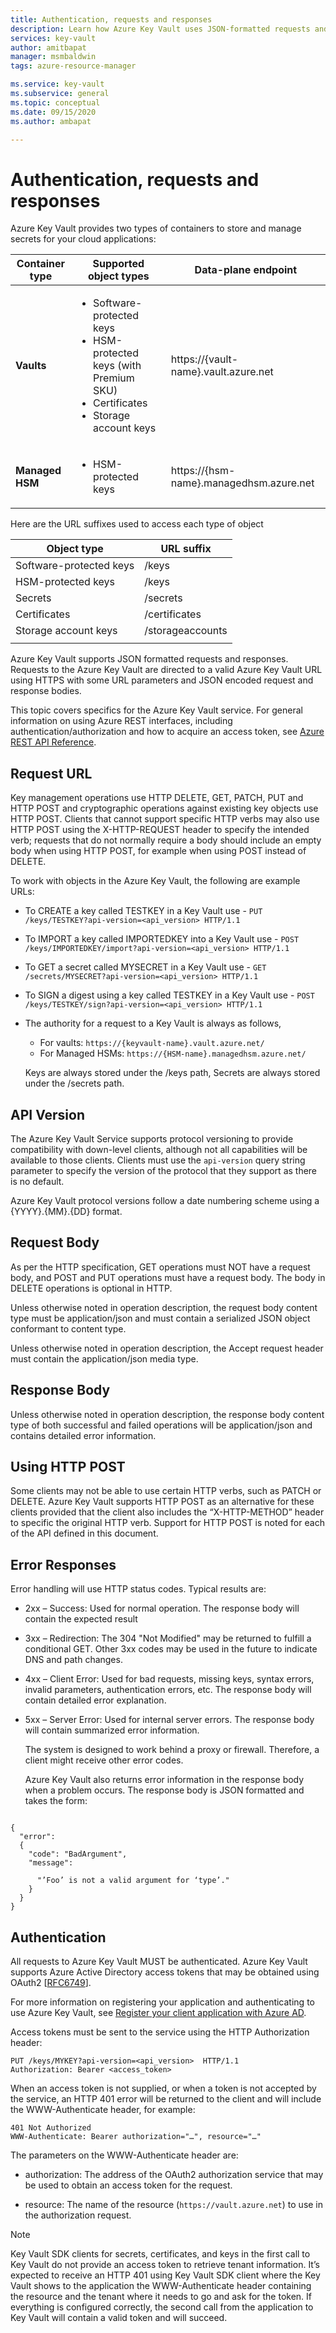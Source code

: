 ```yaml
---
title: Authentication, requests and responses
description: Learn how Azure Key Vault uses JSON-formatted requests and responses and about required authentication for using a key vault.
services: key-vault
author: amitbapat
manager: msmbaldwin
tags: azure-resource-manager

ms.service: key-vault
ms.subservice: general
ms.topic: conceptual
ms.date: 09/15/2020
ms.author: ambapat

---
```


# Authentication, requests and responses

Azure Key Vault provides two types of containers to store and manage secrets for your cloud applications:

|Container type|Supported object types|Data-plane endpoint|
|--|--|--|
| **Vaults**|<ul><li>Software-protected keys</li><li>HSM-protected keys (with Premium SKU)</li><li>Certificates</li><li>Storage account keys</li></ul> | https://{vault-name}.vault.azure.net
|**Managed HSM** |<ul><li>HSM-protected keys</li></ul> | https://{hsm-name}.managedhsm.azure.net

Here are the URL suffixes used to access each type of object

|Object type|URL suffix|
|--|--|
|Software-protected keys| /keys |
|HSM-protected keys| /keys |
|Secrets|/secrets|
|Certificates| /certificates|
|Storage account keys|/storageaccounts
||

Azure Key Vault supports JSON formatted requests and responses. Requests to the Azure Key Vault are directed to a valid Azure Key Vault URL using HTTPS with some URL parameters and JSON encoded request and response bodies.

This topic covers specifics for the Azure Key Vault service. For general information on using Azure REST interfaces, including authentication/authorization and how to acquire an access token, see [Azure REST API Reference](/rest/api/azure).

## Request URL  
 Key management operations use HTTP DELETE, GET, PATCH, PUT and HTTP POST and cryptographic operations against existing key objects use HTTP POST. Clients that cannot support specific HTTP verbs may also use HTTP POST using the X-HTTP-REQUEST header to specify the intended verb; requests that do not normally require a body should include an empty body when using HTTP POST, for example when using POST instead of DELETE.  

 To work with objects in the Azure Key Vault, the following are example URLs:  

- To CREATE a key called TESTKEY in a Key Vault use - `PUT /keys/TESTKEY?api-version=<api_version> HTTP/1.1`  

- To IMPORT a key called IMPORTEDKEY into a Key Vault use - `POST /keys/IMPORTEDKEY/import?api-version=<api_version> HTTP/1.1`  

- To GET a secret called MYSECRET in a Key Vault use - `GET /secrets/MYSECRET?api-version=<api_version> HTTP/1.1`  

- To SIGN a digest using a key called TESTKEY in a Key Vault use - `POST /keys/TESTKEY/sign?api-version=<api_version> HTTP/1.1`  

- The authority for a request to a Key Vault is always as follows,
  - For vaults: `https://{keyvault-name}.vault.azure.net/`
  - For Managed HSMs: `https://{HSM-name}.managedhsm.azure.net/`

  Keys are always stored under the /keys path, Secrets are always stored under the /secrets path.  

## API Version  
 The Azure Key Vault Service supports protocol versioning to provide compatibility with down-level clients, although not all capabilities will be available to those clients. Clients must use the `api-version` query string parameter to specify the version of the protocol that they support as there is no default.  

 Azure Key Vault protocol versions follow a date numbering scheme using a {YYYY}.{MM}.{DD} format.  

## Request Body  
 As per the HTTP specification, GET operations must NOT have a request body, and POST and PUT operations must have a request body. The body in DELETE operations is optional in HTTP.  

 Unless otherwise noted in operation description, the request body content type must be application/json and must contain a serialized JSON object conformant to content type.  

 Unless otherwise noted in operation description, the Accept request header must contain the application/json media type.  

## Response Body  
 Unless otherwise noted in operation description, the response body content type of both successful and failed operations will be application/json and contains detailed error information.  

## Using HTTP POST  
 Some clients may not be able to use certain HTTP verbs, such as PATCH or DELETE. Azure Key Vault supports HTTP POST as an alternative for these clients provided that the client also includes the “X-HTTP-METHOD” header to specific the original HTTP verb. Support for HTTP POST is noted for each of the API defined in this document.  

## Error Responses  
 Error handling will use HTTP status codes. Typical results are:  

- 2xx – Success: Used for normal operation. The response body will contain the expected result  

- 3xx – Redirection: The 304 "Not Modified" may be returned to fulfill a conditional GET. Other 3xx codes may be used in the future to indicate DNS and path changes.  

- 4xx – Client Error: Used for bad requests, missing keys, syntax errors, invalid parameters, authentication errors, etc. The response body will contain detailed error explanation.  

- 5xx – Server Error: Used for internal server errors. The response body will contain summarized error information.  

  The system is designed to work behind a proxy or firewall. Therefore, a client might receive other error codes.  

  Azure Key Vault also returns error information in the response body when a problem occurs. The response body is JSON formatted and takes the form:  

```  

{  
  "error":  
  {  
    "code": "BadArgument",  
    "message":  

      "’Foo’ is not a valid argument for ‘type’."  
    }  
  }  
}  

```  

## Authentication  
 All requests to Azure Key Vault MUST be authenticated. Azure Key Vault supports Azure Active Directory access tokens that may be obtained using OAuth2 [[RFC6749](https://tools.ietf.org/html/rfc6749)]. 
 
 For more information on registering your application and authenticating to use Azure Key Vault, see [Register your client application with Azure AD](/rest/api/azure/index#register-your-client-application-with-azure-ad).
 
 Access tokens must be sent to the service using the HTTP Authorization header:  

```  
PUT /keys/MYKEY?api-version=<api_version>  HTTP/1.1  
Authorization: Bearer <access_token>  

```  

 When an access token is not supplied, or when a token is not accepted by the service, an HTTP 401 error will be returned to the client and will include the WWW-Authenticate header, for example:  

```  
401 Not Authorized  
WWW-Authenticate: Bearer authorization="…", resource="…"  

```  

 The parameters on the WWW-Authenticate header are:  

-   authorization: The address of the OAuth2 authorization service that may be used to obtain an access token for the request.  

-   resource: The name of the resource (`https://vault.azure.net`) to use in the authorization request.

> [!NOTE]
> Key Vault SDK clients for secrets, certificates, and keys in the first call to Key Vault do not provide an access token to retrieve tenant information. It’s expected to receive an HTTP 401 using Key Vault SDK client where the Key Vault shows to the application the WWW-Authenticate header containing the resource and the tenant where it needs to go and ask for the token. If everything is configured correctly, the second call from the application to Key Vault will contain a valid token and will succeed. 
